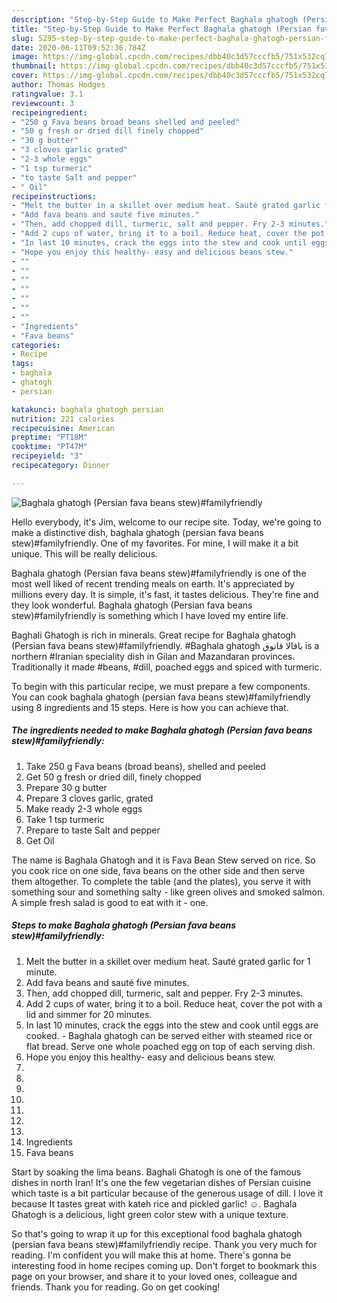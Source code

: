 ```yaml
---
description: "Step-by-Step Guide to Make Perfect Baghala ghatogh (Persian fava beans stew)#familyfriendly"
title: "Step-by-Step Guide to Make Perfect Baghala ghatogh (Persian fava beans stew)#familyfriendly"
slug: 5295-step-by-step-guide-to-make-perfect-baghala-ghatogh-persian-fava-beans-stewfamilyfriendly
date: 2020-06-11T09:52:36.784Z
image: https://img-global.cpcdn.com/recipes/dbb40c3d57cccfb5/751x532cq70/baghala-ghatogh-persian-fava-beans-stewfamilyfriendly-recipe-main-photo.jpg
thumbnail: https://img-global.cpcdn.com/recipes/dbb40c3d57cccfb5/751x532cq70/baghala-ghatogh-persian-fava-beans-stewfamilyfriendly-recipe-main-photo.jpg
cover: https://img-global.cpcdn.com/recipes/dbb40c3d57cccfb5/751x532cq70/baghala-ghatogh-persian-fava-beans-stewfamilyfriendly-recipe-main-photo.jpg
author: Thomas Hodges
ratingvalue: 3.1
reviewcount: 3
recipeingredient:
- "250 g Fava beans broad beans shelled and peeled"
- "50 g fresh or dried dill finely chopped"
- "30 g butter"
- "3 cloves garlic grated"
- "2-3 whole eggs"
- "1 tsp turmeric"
- "to taste Salt and pepper"
- " Oil"
recipeinstructions:
- "Melt the butter in a skillet over medium heat. Sauté grated garlic for 1 minute."
- "Add fava beans and sauté five minutes."
- "Then, add chopped dill, turmeric, salt and pepper. Fry 2-3 minutes."
- "Add 2 cups of water, bring it to a boil. Reduce heat, cover the pot with a lid and simmer for 20 minutes."
- "In last 10 minutes, crack the eggs into the stew and cook until eggs are cooked. Baghala ghatogh can be served either with steamed rice or flat bread. Serve one whole poached egg on top of each serving dish."
- "Hope you enjoy this healthy- easy and delicious beans stew."
- ""
- ""
- ""
- ""
- ""
- ""
- ""
- "Ingredients"
- "Fava beans"
categories:
- Recipe
tags:
- baghala
- ghatogh
- persian

katakunci: baghala ghatogh persian 
nutrition: 221 calories
recipecuisine: American
preptime: "PT18M"
cooktime: "PT47M"
recipeyield: "3"
recipecategory: Dinner

---
```



![Baghala ghatogh (Persian fava beans stew)#familyfriendly](https://img-global.cpcdn.com/recipes/dbb40c3d57cccfb5/751x532cq70/baghala-ghatogh-persian-fava-beans-stewfamilyfriendly-recipe-main-photo.jpg)

Hello everybody, it's Jim, welcome to our recipe site. Today, we're going to make a distinctive dish, baghala ghatogh (persian fava beans stew)#familyfriendly. One of my favorites. For mine, I will make it a bit unique. This will be really delicious.

Baghala ghatogh (Persian fava beans stew)#familyfriendly is one of the most well liked of recent trending meals on earth. It's appreciated by millions every day. It is simple, it's fast, it tastes delicious. They're fine and they look wonderful. Baghala ghatogh (Persian fava beans stew)#familyfriendly is something which I have loved my entire life.

Baghali Ghatogh is rich in minerals. Great recipe for Baghala ghatogh (Persian fava beans stew)#familyfriendly. #Baghala ghatogh باقالا قاتوق is a northern #Iranian speciality dish in Gilan and Mazandaran provinces. Traditionally it made #beans, #dill, poached eggs and spiced with turmeric.


To begin with this particular recipe, we must prepare a few components. You can cook baghala ghatogh (persian fava beans stew)#familyfriendly using 8 ingredients and 15 steps. Here is how you can achieve that.

<!--inarticleads1-->

##### The ingredients needed to make Baghala ghatogh (Persian fava beans stew)#familyfriendly:

1. Take 250 g Fava beans (broad beans), shelled and peeled
1. Get 50 g fresh or dried dill, finely chopped
1. Prepare 30 g butter
1. Prepare 3 cloves garlic, grated
1. Make ready 2-3 whole eggs
1. Take 1 tsp turmeric
1. Prepare to taste Salt and pepper
1. Get  Oil


The name is Baghala Ghatogh and it is Fava Bean Stew served on rice. So you cook rice on one side, fava beans on the other side and then serve them altogether. To complete the table (and the plates), you serve it with something sour and something salty - like green olives and smoked salmon. A simple fresh salad is good to eat with it - one. 

<!--inarticleads2-->

##### Steps to make Baghala ghatogh (Persian fava beans stew)#familyfriendly:

1. Melt the butter in a skillet over medium heat. Sauté grated garlic for 1 minute.
1. Add fava beans and sauté five minutes.
1. Then, add chopped dill, turmeric, salt and pepper. Fry 2-3 minutes.
1. Add 2 cups of water, bring it to a boil. Reduce heat, cover the pot with a lid and simmer for 20 minutes.
1. In last 10 minutes, crack the eggs into the stew and cook until eggs are cooked. - Baghala ghatogh can be served either with steamed rice or flat bread. Serve one whole poached egg on top of each serving dish.
1. Hope you enjoy this healthy- easy and delicious beans stew.
1. 
1. 
1. 
1. 
1. 
1. 
1. 
1. Ingredients
1. Fava beans


Start by soaking the lima beans. Baghali Ghatogh is one of the famous dishes in north Iran! It&#39;s one the few vegetarian dishes of Persian cuisine which taste is a bit particular because of the generous usage of dill. I love it because It tastes great with kateh rice and pickled garlic! ☺️. Baghala Ghatogh is a delicious, light green color stew with a unique texture. 

So that's going to wrap it up for this exceptional food baghala ghatogh (persian fava beans stew)#familyfriendly recipe. Thank you very much for reading. I'm confident you will make this at home. There's gonna be interesting food in home recipes coming up. Don't forget to bookmark this page on your browser, and share it to your loved ones, colleague and friends. Thank you for reading. Go on get cooking!
